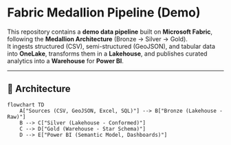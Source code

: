 # Fabric Medallion Pipeline (Demo)

This repository contains a **demo data pipeline** built on **Microsoft Fabric**, following the **Medallion Architecture** (Bronze → Silver → Gold).  
It ingests structured (CSV), semi-structured (GeoJSON), and tabular data into **OneLake**, transforms them in a **Lakehouse**, and publishes curated analytics into a **Warehouse** for **Power BI**.

---

## 🚀 Architecture

```mermaid
flowchart TD
    A["Sources (CSV, GeoJSON, Excel, SQL)"] --> B["Bronze (Lakehouse - Raw)"]
    B --> C["Silver (Lakehouse - Conformed)"]
    C --> D["Gold (Warehouse - Star Schema)"]
    D --> E["Power BI (Semantic Model, Dashboards)"]
